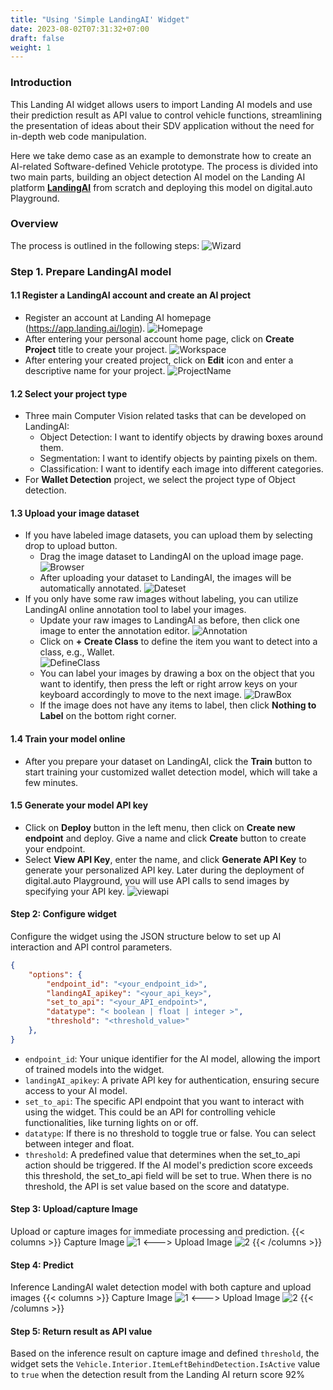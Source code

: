 ```yaml
---
title: "Using 'Simple LandingAI' Widget"
date: 2023-08-02T07:31:32+07:00
draft: false
weight: 1
---
```


### Introduction

This Landing AI widget allows users to import Landing AI models and use their prediction result as API value to control vehicle functions, streamlining the presentation of ideas about their SDV application without the need for in-depth web code manipulation.

Here we take demo case as an example to demonstrate how to create an AI-related Software-defined Vehicle prototype. The process is divided into two main parts, building an object detection AI model on the Landing AI platform [**LandingAI**](https://landing.ai/) from scratch and deploying this model on digital.auto Playground. 

### Overview
The process is outlined in the following steps:
![Wizard](https://bewebstudio.digitalauto.tech/data/projects/7SBfnpMKkQzS/LandingAI%20Document/Picture1.png)

### Step 1. Prepare LandingAI model
#### 1.1 Register a LandingAI account and create an AI project
* Register an account at Landing AI homepage (https://app.landing.ai/login).
  ![Homepage](https://bewebstudio.digitalauto.tech/data/projects/7SBfnpMKkQzS/LandingAI%20Document/LandingaiRegistration.png)
* After entering your personal account home page, click on **Create Project** title to create your project.
  ![Workspace](https://bewebstudio.digitalauto.tech/data/projects/7SBfnpMKkQzS/LandingAI%20Document/LandingLens.png)
* After entering your created project, click on **Edit** icon  and enter a descriptive name for your project.
  ![ProjectName](https://bewebstudio.digitalauto.tech/data/projects/7SBfnpMKkQzS/LandingAI%20Document/ProjectName.png)
#### 1.2 Select your project type
* Three main Computer Vision related tasks that can be developed on LandingAI: 
  * Object Detection: I want to identify objects by drawing boxes around them.
  * Segmentation: I want to identify objects by painting pixels on them.
  * Classification: I want to identify each image into different categories.
* For **Wallet Detection** project, we select the project type of Object detection.
#### 1.3 Upload your image dataset 
* If you have labeled image datasets, you can upload them by selecting drop to upload button. 
  * Drag the image dataset to LandingAI on the upload image page.
    ![Browser](https://bewebstudio.digitalauto.tech/data/projects/7SBfnpMKkQzS/LandingAI%20Document/BrowseImages.png)
  * After uploading your dataset to LandingAI, the images will be automatically annotated.
    ![Dateset](https://bewebstudio.digitalauto.tech/data/projects/7SBfnpMKkQzS/LandingAI%20Document/DatasetUpload.png)
* If you only have some raw images without labeling, you can utilize LandingAI online annotation tool to label your images. 
  * Update your raw images to LandingAI as before, then click one image to enter the annotation editor.
    ![Annotation](https://bewebstudio.digitalauto.tech/data/projects/7SBfnpMKkQzS/LandingAI%20Document/AnnotationTool.png)
  * Click on **+ Create Class** to define the item you want to detect into a class, e.g., Wallet.   
    ![DefineClass](https://bewebstudio.digitalauto.tech/data/projects/7SBfnpMKkQzS/LandingAI%20Document/DefineClass.png)
  *  You can label your images by drawing a box on the object that you want to identify, then press the left or right arrow keys on your keyboard accordingly to move to the next image.
    ![DrawBox](https://bewebstudio.digitalauto.tech/data/projects/7SBfnpMKkQzS/LandingAI%20Document/DrawBox.png)
  * If the image does not have any items to label, then click **Nothing to Label** on the bottom right corner.
#### 1.4 Train your model online
  * After you prepare your dataset on LandingAI, click the **Train** button to start training your customized wallet detection model, which will take a few minutes.
#### 1.5 Generate your model API key
* Click on **Deploy** button in the left menu, then click on **Create new endpoint** and deploy. Give a name and click **Create** button to create your endpoint.
* Select **View API Key**, enter the name, and click **Generate API Key** to generate your personalized API key. Later during the deployment of digital.auto Playground, you will use API calls to send images by specifying your API key. 
  ![viewapi](https://bewebstudio.digitalauto.tech/data/projects/7SBfnpMKkQzS/LandingAI%20Document/final1.png)
#### Step 2: Configure widget
Configure the widget using the JSON structure below to set up AI interaction and API control parameters.
```json
{
    "options": { 
        "endpoint_id": "<your_endpoint_id>",
        "landingAI_apikey": "<your_api_key>",
        "set_to_api": "<your_API_endpoint>",
        "datatype": "< boolean | float | integer >",
        "threshold": "<threshold_value>"
    }, 
}
```
- `endpoint_id`: Your unique identifier for the AI model, allowing the import of trained models into the widget.
- `landingAI_apikey`: A private API key for authentication, ensuring secure access to your AI model.
- `set_to_api`: The specific API endpoint that you want to interact with using the widget. This could be an API for controlling vehicle functionalities, like turning lights on or off.
- `datatype`: If there is no threshold to toggle true or false. You can select between integer and float.
- `threshold`: A predefined value that determines when the set_to_api action should be triggered. If the AI model's prediction score exceeds this threshold, the set_to_api field will be set to true. When there is no threshold, the API is set value based on the score and datatype.
#### Step 3: Upload/capture Image
Upload or capture images for immediate processing and prediction.
{{< columns >}} <!-- begin columns block -->
Capture Image
![1](https://bewebstudio.digitalauto.tech/data/projects/7SBfnpMKkQzS/LandingAI%20Document/capture.png)
<---> <!-- magic separator, between columns -->
Upload Image
![2](https://bewebstudio.digitalauto.tech/data/projects/7SBfnpMKkQzS/LandingAI%20Document/upload.png)
{{< /columns >}}
#### Step 4: Predict
Inference LandingAI walet detection model with both capture and upload images
{{< columns >}} <!-- begin columns block -->
Capture Image
![1](https://bewebstudio.digitalauto.tech/data/projects/7SBfnpMKkQzS/LandingAI%20Document/predict_capture.png)
<---> <!-- magic separator, between columns -->
Upload Image
![2](https://bewebstudio.digitalauto.tech/data/projects/7SBfnpMKkQzS/LandingAI%20Document/predict_upload.png)
{{< /columns >}}
#### Step 5: Return result as API value
Based on the inference result on capture image and defined `threshold`, the widget sets the `Vehicle.Interior.ItemLeftBehindDetection.IsActive` value to `true` when the detection result from the Landing AI return score 92%